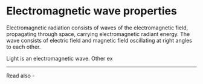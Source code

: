 # Electromagnetic wave properties

Electromagnetic radiation consists of waves of the electromagnetic field, propagating through space, carrying electromagnetic radiant energy. The wave consists of electric field and magnetic field oscillating at right angles to each other.

Light is an electromagnetic wave. Other ex

---
Read also - 